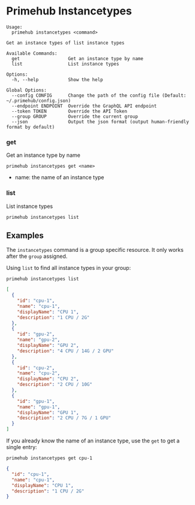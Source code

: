 
# Primehub Instancetypes

```
Usage: 
  primehub instancetypes <command>

Get an instance types of list instance types

Available Commands:
  get                  Get an instance type by name
  list                 List instance types

Options:
  -h, --help           Show the help

Global Options:
  --config CONFIG      Change the path of the config file (Default: ~/.primehub/config.json)
  --endpoint ENDPOINT  Override the GraphQL API endpoint
  --token TOKEN        Override the API Token
  --group GROUP        Override the current group
  --json               Output the json format (output human-friendly format by default)

```


### get

Get an instance type by name


```
primehub instancetypes get <name>
```

* name: the name of an instance type
 




### list

List instance types


```
primehub instancetypes list
```
 



 

## Examples

The `instancetypes` command is a group specific resource. It only works after the `group` assigned.

Using `list` to find all instance types in your group:

```
primehub instancetypes list
```

```json
[
  {
    "id": "cpu-1",
    "name": "cpu-1",
    "displayName": "CPU 1",
    "description": "1 CPU / 2G"
  },
  {
    "id": "gpu-2",
    "name": "gpu-2",
    "displayName": "GPU 2",
    "description": "4 CPU / 14G / 2 GPU"
  },
  {
    "id": "cpu-2",
    "name": "cpu-2",
    "displayName": "CPU 2",
    "description": "2 CPU / 10G"
  },
  {
    "id": "gpu-1",
    "name": "gpu-1",
    "displayName": "GPU 1",
    "description": "2 CPU / 7G / 1 GPU"
  }
]
```

If you already know the name of an instance type, use the `get` to get a single entry:

```
primehub instancetypes get cpu-1
```

```json
{
  "id": "cpu-1",
  "name": "cpu-1",
  "displayName": "CPU 1",
  "description": "1 CPU / 2G"
}
```